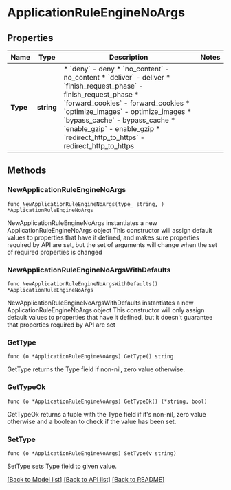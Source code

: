 # ApplicationRuleEngineNoArgs

## Properties

Name | Type | Description | Notes
------------ | ------------- | ------------- | -------------
**Type** | **string** | * &#x60;deny&#x60; - deny * &#x60;no_content&#x60; - no_content * &#x60;deliver&#x60; - deliver * &#x60;finish_request_phase&#x60; - finish_request_phase * &#x60;forward_cookies&#x60; - forward_cookies * &#x60;optimize_images&#x60; - optimize_images * &#x60;bypass_cache&#x60; - bypass_cache * &#x60;enable_gzip&#x60; - enable_gzip * &#x60;redirect_http_to_https&#x60; - redirect_http_to_https | 

## Methods

### NewApplicationRuleEngineNoArgs

`func NewApplicationRuleEngineNoArgs(type_ string, ) *ApplicationRuleEngineNoArgs`

NewApplicationRuleEngineNoArgs instantiates a new ApplicationRuleEngineNoArgs object
This constructor will assign default values to properties that have it defined,
and makes sure properties required by API are set, but the set of arguments
will change when the set of required properties is changed

### NewApplicationRuleEngineNoArgsWithDefaults

`func NewApplicationRuleEngineNoArgsWithDefaults() *ApplicationRuleEngineNoArgs`

NewApplicationRuleEngineNoArgsWithDefaults instantiates a new ApplicationRuleEngineNoArgs object
This constructor will only assign default values to properties that have it defined,
but it doesn't guarantee that properties required by API are set

### GetType

`func (o *ApplicationRuleEngineNoArgs) GetType() string`

GetType returns the Type field if non-nil, zero value otherwise.

### GetTypeOk

`func (o *ApplicationRuleEngineNoArgs) GetTypeOk() (*string, bool)`

GetTypeOk returns a tuple with the Type field if it's non-nil, zero value otherwise
and a boolean to check if the value has been set.

### SetType

`func (o *ApplicationRuleEngineNoArgs) SetType(v string)`

SetType sets Type field to given value.



[[Back to Model list]](../README.md#documentation-for-models) [[Back to API list]](../README.md#documentation-for-api-endpoints) [[Back to README]](../README.md)


